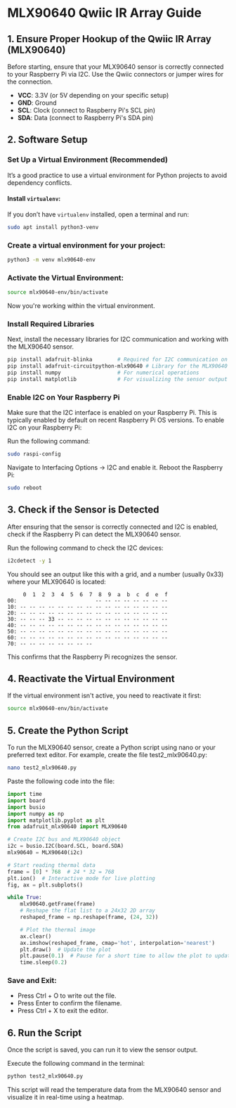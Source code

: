 # MLX90640 Qwiic IR Array Guide

## 1. Ensure Proper Hookup of the Qwiic IR Array (MLX90640)

Before starting, ensure that your MLX90640 sensor is correctly connected to your Raspberry Pi via I2C. Use the Qwiic connectors or jumper wires for the connection.

- **VCC**: 3.3V (or 5V depending on your specific setup)
- **GND**: Ground
- **SCL**: Clock (connect to Raspberry Pi's SCL pin)
- **SDA**: Data (connect to Raspberry Pi's SDA pin)

## 2. Software Setup

### Set Up a Virtual Environment (Recommended)

It’s a good practice to use a virtual environment for Python projects to avoid dependency conflicts.

#### Install `virtualenv`:
If you don’t have `virtualenv` installed, open a terminal and run:
```bash
sudo apt install python3-venv
```

### Create a virtual environment for your project:

```bash
python3 -m venv mlx90640-env
```

### Activate the Virtual Environment:
```bash
source mlx90640-env/bin/activate
```
Now you're working within the virtual environment.

### Install Required Libraries
Next, install the necessary libraries for I2C communication and working with the MLX90640 sensor.

```bash
pip install adafruit-blinka        # Required for I2C communication on Raspberry Pi
pip install adafruit-circuitpython-mlx90640 # Library for the MLX90640 sensor
pip install numpy                  # For numerical operations
pip install matplotlib             # For visualizing the sensor output
```

### Enable I2C on Your Raspberry Pi
Make sure that the I2C interface is enabled on your Raspberry Pi. This is typically enabled by default on recent Raspberry Pi OS versions.
To enable I2C on your Raspberry Pi:

Run the following command:
```bash
sudo raspi-config
```
Navigate to Interfacing Options → I2C and enable it.
Reboot the Raspberry Pi:
```bash
sudo reboot
```

## 3. Check if the Sensor is Detected
After ensuring that the sensor is correctly connected and I2C is enabled, check if the Raspberry Pi can detect the MLX90640 sensor.

Run the following command to check the I2C devices:

```bash
i2cdetect -y 1
```

You should see an output like this with a grid, and a number (usually 0x33) where your MLX90640 is located:

```
     0  1  2  3  4  5  6  7  8  9  a  b  c  d  e  f
00:                         -- -- -- -- -- -- -- -- 
10: -- -- -- -- -- -- -- -- -- -- -- -- -- -- -- -- 
20: -- -- -- -- -- -- -- -- -- -- -- -- -- -- -- -- 
30: -- -- -- 33 -- -- -- -- -- -- -- -- -- -- -- -- 
40: -- -- -- -- -- -- -- -- -- -- -- -- -- -- -- -- 
50: -- -- -- -- -- -- -- -- -- -- -- -- -- -- -- -- 
60: -- -- -- -- -- -- -- -- -- -- -- -- -- -- -- -- 
70: -- -- -- -- -- -- -- --
```

This confirms that the Raspberry Pi recognizes the sensor.

## 4. Reactivate the Virtual Environment
If the virtual environment isn't active, you need to reactivate it first:

```bash
source mlx90640-env/bin/activate
```

## 5. Create the Python Script
To run the MLX90640 sensor, create a Python script using nano or your preferred text editor. For example, create the file test2_mlx90640.py:

```bash
nano test2_mlx90640.py
```

Paste the following code into the file:

```python
import time
import board
import busio
import numpy as np
import matplotlib.pyplot as plt
from adafruit_mlx90640 import MLX90640

# Create I2C bus and MLX90640 object
i2c = busio.I2C(board.SCL, board.SDA)
mlx90640 = MLX90640(i2c)

# Start reading thermal data
frame = [0] * 768  # 24 * 32 = 768
plt.ion()  # Interactive mode for live plotting
fig, ax = plt.subplots()

while True:
    mlx90640.getFrame(frame)
    # Reshape the flat list to a 24x32 2D array
    reshaped_frame = np.reshape(frame, (24, 32))

    # Plot the thermal image
    ax.clear()
    ax.imshow(reshaped_frame, cmap='hot', interpolation='nearest')
    plt.draw()  # Update the plot
    plt.pause(0.1)  # Pause for a short time to allow the plot to update
    time.sleep(0.2)
```

### Save and Exit:
- Press Ctrl + O to write out the file.
- Press Enter to confirm the filename.
- Press Ctrl + X to exit the editor.

## 6. Run the Script

Once the script is saved, you can run it to view the sensor output.

Execute the following command in the terminal:

```bash
python test2_mlx90640.py
```

This script will read the temperature data from the MLX90640 sensor and visualize it in real-time using a heatmap.
